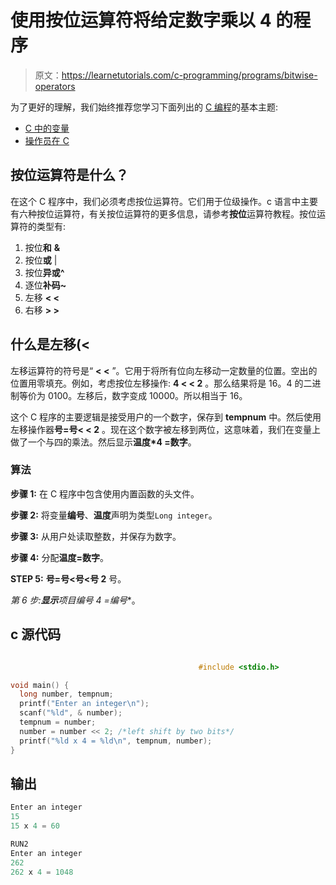 # 使用按位运算符将给定数字乘以 4 的程序

> 原文：<https://learnetutorials.com/c-programming/programs/bitwise-operators>

为了更好的理解，我们始终推荐您学习下面列出的 [C 编程](../ "C programming")的基本主题:

*   [C 中的变量](../../c-programming/variables)
*   [操作员在 C](../../c-programming/operators)

## 按位运算符是什么？

在这个 C 程序中，我们必须考虑按位运算符。它们用于位级操作。c 语言中主要有六种按位运算符，有关按位运算符的更多信息，请参考**按位**运算符教程。按位运算符的类型有:

1.  按位**和** **&**
2.  按位**或** |
3.  按位**异或^**
4.  逐位**补码~**
5.  左移 **< <**
6.  右移 **> >**

## 什么是左移(<

左移运算符的符号是“ **< <** ”。它用于将所有位向左移动一定数量的位置。空出的位置用零填充。例如，考虑按位左移操作: **4 < < 2** 。那么结果将是 16。4 的二进制等价为 0100。左移后，数字变成 10000。所以相当于 16。

这个 C 程序的主要逻辑是接受用户的一个数字，保存到 **tempnum** 中。然后使用左移操作器**号=号< < 2** 。现在这个数字被左移到两位，这意味着，我们在变量上做了一个与四的乘法。然后显示**温度*4 =数字**。

### 算法

**步骤 1:** 在 C 程序中包含使用内置函数的头文件。

**步骤 2:** 将变量**编号**、**温度**声明为类型`Long integer`。

**步骤 3:** 从用户处读取整数，并保存为数字。

**步骤 4:** 分配**温度=数字**。

**STEP 5:** **号=号<号<号 2** 号。

**第 6 步:**显示**项目编号* 4 =编号**。

## c 源代码

```c

                                          #include <stdio.h>

void main() {
  long number, tempnum;
  printf("Enter an integer\n");
  scanf("%ld", & number);
  tempnum = number;
  number = number << 2; /*left shift by two bits*/
  printf("%ld x 4 = %ld\n", tempnum, number);
}

```

## 输出

```c
Enter an integer
15
15 x 4 = 60

RUN2
Enter an integer
262
262 x 4 = 1048
```